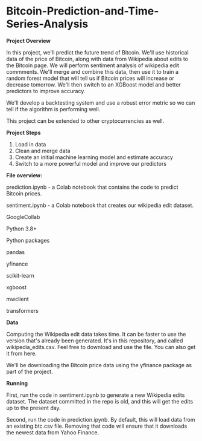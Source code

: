 # Bitcoin-Prediction-and-Time-Series-Analysis
**Project Overview**

In this project, we'll predict the future trend of Bitcoin. We'll use historical data of the price of Bitcoin, along with data from Wikipedia about edits to the Bitcoin page. We will perform sentiment analysis of wikipedia edit commments. We'll merge and combine this data, then use it to train a random forest model that will tell us if Bitcoin prices will increase or decrease tomorrow. We'll then switch to an XGBoost model and better predictors to improve accuracy.

We'll develop a backtesting system and use a robust error metric so we can tell if the algorithm is performing well.

This project can be extended to other cryptocurrencies as well.

**Project Steps**


1. Load in data
2. Clean and merge data
3. Create an initial machine learning model and estimate accuracy
4. Switch to a more powerful model and improve our predictors
   
**File overview:**

prediction.ipynb - a Colab notebook that contains the code to predict Bitcoin prices.

sentiment.ipynb - a Colab notebook that creates our wikipedia edit dataset.

GoogleCollab

Python 3.8+

Python packages

pandas

yfinance

scikit-learn

xgboost

mwclient

transformers

**Data**

Computing the Wikipedia edit data takes time. It can be faster to use the version that's already been generated. It's in this repository, and called wikipedia_edits.csv. Feel free to download and use the file. You can also get it from here.

We'll be downloading the Bitcoin price data using the yfinance package as part of the project.

**Running**

First, run the code in sentiment.ipynb to generate a new Wikipedia edits dataset. The dataset committed in the repo is old, and this will get the edits up to the present day.

Second, run the code in prediction.ipynb. By default, this will load data from an existing btc.csv file. Removing that code will ensure that it downloads the newest data from Yahoo Finance.
